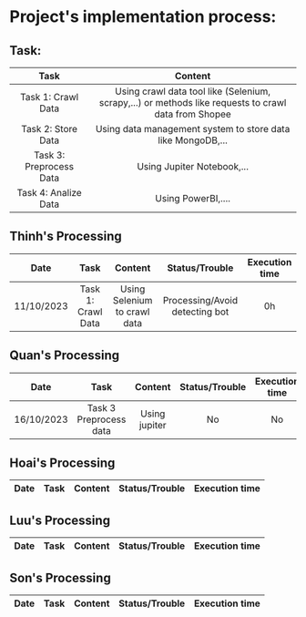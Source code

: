 # Project's implementation process: 

## Task: 

| Task                       |   Content                                                                                                  | 
|:--------------------------:|:----------------------------------------------------------------------------------------------------------:|
| Task 1: Crawl Data         |  Using crawl data tool like (Selenium, scrapy,...) or methods like requests to crawl data from Shopee      | 
| Task 2: Store Data         |  Using data management system to store data like MongoDB,...                                               |
| Task 3: Preprocess Data    |  Using Jupiter Notebook,...                                                                                |  
| Task 4: Analize Data       |  Using PowerBI,....                                                                                        |

## Thinh's Processing

| Date        | Task                       |  Content                       | Status/Trouble                     |Execution time | 
| ------------|:--------------------------:|:------------------------------:|:----------------------------------:|:-------------:|
| 11/10/2023  | Task 1: Crawl Data         |  Using Selenium to crawl data  | Processing/Avoid detecting bot     |       0h      |

## Quan's Processing

| Date        | Task                       |  Content                       | Status/Trouble                     |Execution time | 
| ------------|:--------------------------:|:------------------------------:|:----------------------------------:|:-------------:|
| 16/10/2023| Task 3 Preprocess data| Using jupiter| No| No|


## Hoai's Processing

| Date        | Task                       |  Content                       | Status/Trouble                     |Execution time | 
| ------------|:--------------------------:|:------------------------------:|:----------------------------------:|:-------------:|


## Luu's Processing

| Date        | Task                       |  Content                       | Status/Trouble                     |Execution time | 
| ------------|:--------------------------:|:------------------------------:|:----------------------------------:|:-------------:|


## Son's Processing

| Date        | Task                       |  Content                       | Status/Trouble                     |Execution time | 
| ------------|:--------------------------:|:------------------------------:|:----------------------------------:|:-------------:|

